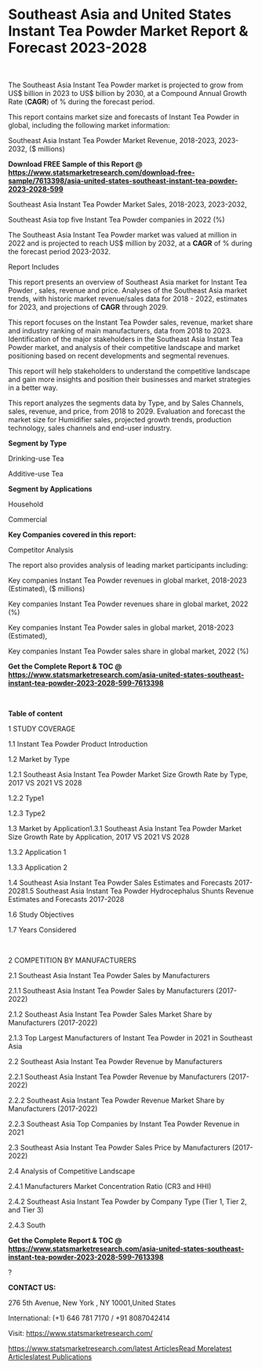 <h1>Southeast Asia and United States Instant Tea Powder Market Report & Forecast 2023-2028</h1><br/><p>The Southeast Asia Instant Tea Powder market is projected to grow from US$ billion in 2023 to US$ billion by 2030, at a Compound Annual Growth Rate (<strong>CAGR</strong>) of % during the forecast period.</p>
 
 
 
 <p>This report contains market size and forecasts of Instant Tea Powder in global, including the following market information:</p>
 
 
 
 <p>Southeast Asia Instant Tea Powder Market Revenue, 2018-2023, 2023-2032, ($ millions)</p>
 
 
 
 <p><strong>Download FREE Sample of this Report @ <a href="https://www.statsmarketresearch.com/download-free-sample/7613398/asia-united-states-southeast-instant-tea-powder-2023-2028-599">https://www.statsmarketresearch.com/download-free-sample/7613398/asia-united-states-southeast-instant-tea-powder-2023-2028-599</a></strong></p>
 
 
 
 <p>Southeast Asia Instant Tea Powder Market Sales, 2018-2023, 2023-2032,</p>
 
 
 
 <p>Southeast Asia top five Instant Tea Powder companies in 2022 (%)</p>
 
 
 
 <p>The Southeast Asia Instant Tea Powder market was valued at million in 2022 and is projected to reach US$ million by 2032, at a <strong>CAGR</strong> of % during the forecast period 2023-2032.</p>
 
 
 
 <p>Report Includes</p>
 
 
 
 <p>This report presents an overview of Southeast Asia market for Instant Tea Powder , sales, revenue and price. Analyses of the Southeast Asia market trends, with historic market revenue/sales data for 2018 - 2022, estimates for 2023, and projections of <strong>CAGR</strong> through 2029.</p>
 
 
 
 <p>This report focuses on the Instant Tea Powder sales, revenue, market share and industry ranking of main manufacturers, data from 2018 to 2023. Identification of the major stakeholders in the Southeast Asia Instant Tea Powder market, and analysis of their competitive landscape and market positioning based on recent developments and segmental revenues.</p>
 
 
 
 <p>This report will help stakeholders to understand the competitive landscape and gain more insights and position their businesses and market strategies in a better way.</p>
 
 
 
 <p>This report analyzes the segments data by Type, and by Sales Channels, sales, revenue, and price, from 2018 to 2029. Evaluation and forecast the market size for Humidifier sales, projected growth trends, production technology, sales channels and end-user industry.</p>
 
 
 
 <p><strong>Segment by Type</strong></p>
 
 
 
 <p>Drinking-use Tea</p>
 
 
 
 <p>Additive-use Tea</p>
 
 
 
 <p><strong>Segment <strong><strong>by Applications</strong></strong></strong></p>
 
 
 
 <p>Household</p>
 
 
 
 <p>Commercial</p>
 
 
 
 <p><strong>Key Companies covered in this report:</strong></p>
 
 
 
 <p>Competitor Analysis</p>
 
 
 
 <p>The report also provides analysis of leading market participants including:</p>
 
 
 
 <p>Key companies Instant Tea Powder revenues in global market, 2018-2023 (Estimated), ($ millions)</p>
 
 
 
 <p>Key companies Instant Tea Powder revenues share in global market, 2022 (%)</p>
 
 
 
 <p>Key companies Instant Tea Powder sales in global market, 2018-2023 (Estimated),</p>
 
 
 
 <p>Key companies Instant Tea Powder sales share in global market, 2022 (%)</p>
 
 
 
 <div><b>Get the Complete Report & TOC @ <a href="https://www.statsmarketresearch.com/asia-united-states-southeast-instant-tea-powder-2023-2028-599-7613398">https://www.statsmarketresearch.com/asia-united-states-southeast-instant-tea-powder-2023-2028-599-7613398</a></b></div>
 
 
 
 <p><br />
 
 <b>Table of content</b></p>
 
 
 
 <p>1 STUDY COVERAGE<br />
 
 1.1 Instant Tea Powder Product Introduction<br />
 
 1.2 Market by Type<br />
 
 1.2.1 Southeast Asia Instant Tea Powder Market Size Growth Rate by Type, 2017 VS 2021 VS 2028<br />
 
 1.2.2 Type1<br />
 
 1.2.3 Type2<br />
 
 1.3 Market by Application1.3.1 Southeast Asia Instant Tea Powder Market Size Growth Rate by Application, 2017 VS 2021 VS 2028<br />
 
 1.3.2 Application 1<br />
 
 1.3.3 Application 2<br />
 
 1.4 Southeast Asia Instant Tea Powder Sales Estimates and Forecasts 2017-20281.5 Southeast Asia Instant Tea Powder Hydrocephalus Shunts Revenue Estimates and Forecasts 2017-2028<br />
 
 1.6 Study Objectives<br />
 
 1.7 Years Considered<br />
 
 <br />
 
 2 COMPETITION BY MANUFACTURERS<br />
 
 2.1 Southeast Asia Instant Tea Powder Sales by Manufacturers<br />
 
 2.1.1 Southeast Asia Instant Tea Powder Sales by Manufacturers (2017-2022)<br />
 
 2.1.2 Southeast Asia Instant Tea Powder Sales Market Share by Manufacturers (2017-2022)<br />
 
 2.1.3 Top Largest Manufacturers of Instant Tea Powder in 2021 in Southeast Asia<br />
 
 2.2 Southeast Asia Instant Tea Powder Revenue by Manufacturers<br />
 
 2.2.1 Southeast Asia Instant Tea Powder Revenue by Manufacturers (2017-2022)<br />
 
 2.2.2 Southeast Asia Instant Tea Powder Revenue Market Share by Manufacturers (2017-2022)<br />
 
 2.2.3 Southeast Asia Top Companies by Instant Tea Powder Revenue in 2021<br />
 
 2.3 Southeast Asia Instant Tea Powder Sales Price by Manufacturers (2017-2022)<br />
 
 2.4 Analysis of Competitive Landscape<br />
 
 2.4.1 Manufacturers Market Concentration Ratio (CR3 and HHI)<br />
 
 2.4.2 Southeast Asia Instant Tea Powder by Company Type (Tier 1, Tier 2, and Tier 3)<br />
 
 2.4.3 South</p>
 
 
 
 <div><b>Get the Complete Report & TOC @ <a href="https://www.statsmarketresearch.com/asia-united-states-southeast-instant-tea-powder-2023-2028-599-7613398">https://www.statsmarketresearch.com/asia-united-states-southeast-instant-tea-powder-2023-2028-599-7613398</a></b></div>
 
 
 
 <p>? </p>
 
 
 
 <p><b>CONTACT US:</b><br />
 
 276 5th Avenue, New York , NY 10001,United States<br />
 
 International: (+1) 646 781 7170 / +91 8087042414<br />
 
 Visit: <a href="https://www.statsmarketresearch.com/">https://www.statsmarketresearch.com/</a><br />
 
 <a href="https://gyeongbokgung.com">https://www.statsmarketresearch.com/</a><a href="https://hallyeomaritime.com">latest Articles</a><a href="https://jingwansa.com">Read More</a><a href="https://nguoiviet.jp/">latest Articles</a><a href="https://www.intelmarketresearch.com/">latest Publications</a></p>